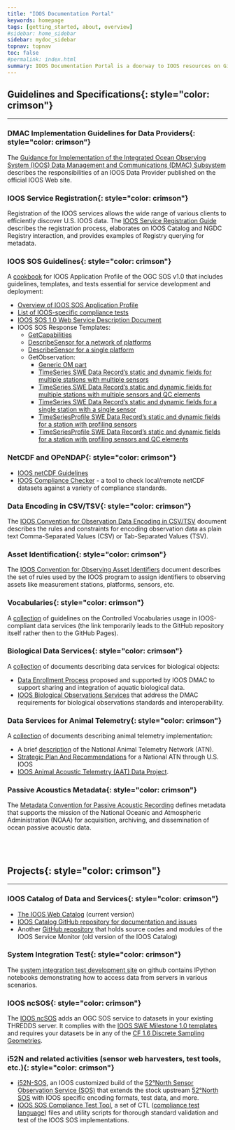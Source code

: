 ```yaml
---
title: "IOOS Documentation Portal"
keywords: homepage
tags: [getting_started, about, overview]
#sidebar: home_sidebar
sidebar: mydoc_sidebar
topnav: topnav
toc: false
#permalink: index.html
summary: IOOS Documentation Portal is a doorway to IOOS resources on GitHub and otherwise; a collection of links to the guides, conventions, procedures and templates that define the IOOS Data Management And Communication (DMAC) strategy
---
```



## **Guidelines and Specifications**{: style="color: crimson"}

* * *

### **DMAC Implementation Guidelines for Data Providers**{: style="color: crimson"}

The [Guidance for Implementation of the Integrated Ocean Observing System (IOOS) Data Management and Communications (DMAC) Subsystem](https://ioos.noaa.gov/data/contribute-data/) describes the responsibilities of an IOOS Data Provider published on the official IOOS Web site.

### **IOOS Service Registration**{: style="color: crimson"}

Registration of the IOOS services allows the wide range of various clients to efficiently discover U.S. IOOS data. The [IOOS Service Registration Guide](http://ioos.github.io/registry/) describes the registration process, elaborates on IOOS Catalog and NGDC Registry interaction, and provides examples of Registry querying for metadata. 

<!--
### **IOOS Configuration Management**{: style="color: crimson"}

A [collection of documents](http://ioos.github.io/configuration-management) that describe the IOOS Configuration Management (CM) process, identify CM roles and responsibilities, resources, and formal processes and procedures to ensure that all proposed changes to major DMAC components and applications are evaluated and approved before implementation. The CM is a key process for maintaining the appropriate level of information assurance for DMAC implementation.
-->

### **IOOS SOS Guidelines**{: style="color: crimson"}

A [cookbook](https://ioos.github.io/sos-guidelines/index.html) for IOOS Application Profile of the OGC SOS v1.0 that includes guidelines, templates, and tests essential for service development and deployment:    

* [Overview of IOOS SOS Application Profile](https://ioos.github.io/sos-guidelines/index.html)
* [List of IOOS-specific compliance tests](https://ioos.github.io/sos-guidelines/sos-test-list-summary.html)  
* [IOOS SOS 1.0 Web Service Description Document](https://ioos.github.io/sos-guidelines/sos-wsdd-1-0.html)   
* IOOS SOS Response Templates:
  - [GetCapabilities](https://ioos.github.io/sos-guidelines/sos-getcapabilities.html/)
  - [DescribeSensor for a network of platforms](https://ioos.github.io/sos-guidelines/sml-describesensor-network.html)
  - [DescribeSensor for a single platform](https://ioos.github.io/sos-guidelines/sml-describesensor-station.html)
  - GetObservation:
     * [Generic OM part](https://ioos.github.io/sos-guidelines/om-getobservation.html)
     * [TimeSeries SWE Data Record’s static and dynamic fields for multiple stations with multiple sensors](https://ioos.github.io/sos-guidelines/swe-multistation-timeseries.html)
     * [TimeSeries SWE Data Record’s static and dynamic fields for multiple stations with multiple sensors and QC elements](https://ioos.github.io/sos-guidelines/swe-multistation-timeseries-qc.html)
     * [TimeSeries SWE Data Record’s static and dynamic fields for a single station with a single sensor](https://ioos.github.io/sos-guidelines/swe-singlestation-singleproperty-timeseries.html)
     * [TimeSeriesProfile SWE Data Record’s static and dynamic fields for a station with profiling sensors](https://ioos.github.io/sos-guidelines/swe-singlestation-timeseriesprofile.html)
     * [TimeSeriesProfile SWE Data Record’s static and dynamic fields for a station with profiling sensors and QC elements](https://ioos.github.io/sos-guidelines/swe-singlestation-timeseriesprofile-qc.html)   

### **NetCDF and OPeNDAP**{: style="color: crimson"}

* [IOOS netCDF Guidelines](https://ioos.github.io/ioos-netcdf/)
* [IOOS Compliance Checker](https://github.com/ioos/compliance-checker) - a tool to check local/remote netCDF datasets against a variety of compliance standards. 

<!-- * (https://github.com/dpsnowden/netcdf-guidelines). -->

### **Data Encoding in CSV/TSV**{: style="color: crimson"}

The [IOOS Convention for Observation Data Encoding in CSV/TSV](http://ioos.github.io/ioos-csv-tsv/) document describes the rules and constraints for encoding observation data as plain text Comma-Separated Values (CSV) or Tab-Separated Values (TSV).

### **Asset Identification**{: style="color: crimson"}

The [IOOS Convention for Observing Asset Identifiers](http://ioos.github.io/conventions-for-observing-asset-identifiers/) document describes the set of rules used by the IOOS program to assign identifiers to observing assets like measurement stations, platforms, sensors, etc.

### **Vocabularies**{: style="color: crimson"}

A [collection](https://github.com/ioos/vocabularies) of guidelines on the Controlled Vocabularies usage in IOOS-compliant data services (the link temporarily leads to the GitHub repository itself rather then to the GitHub Pages).

### **Biological Data Services**{: style="color: crimson"} 

A [collection](http://ioos.github.io/biological-data-services/) of documents describing data services for biological objects:

* [Data Enrollment Process](http://ioos.github.io/biological-data-services/biological-data-procedure/) proposed and supported by IOOS DMAC to support sharing and integration of aquatic biological data.
* [IOOS Biological Observations Services](http://ioos.github.io/biological-data-services/biological-observations/) that address the DMAC requirements for biological observations standards and interoperability.

### **Data Services for Animal Telemetry**{: style="color: crimson"}

A [collection](http://ioos.github.io/animal-telemetry/) of documents describing animal telemetry implementation: 

* A brief [description](http://ioos.github.io/animal-telemetry/about/) of the National Animal Telemetry Network (ATN). 
* [Strategic Plan And Recommendations](http://ioos.github.io/animal-telemetry/animal-telemetry-plan/) for a National ATN through U.S. IOOS
* [IOOS Animal Acoustic Telemetry (AAT) Data Project](http://ioos.github.io/animal-telemetry/aat_data_ioostech_wiki/).

### **Passive Acoustics Metadata**{: style="color: crimson"}

The [Metadata Convention for Passive Acoustic Recording](https://ioos.github.io/passive-acoustics/) defines metadata that supports the mission of the National Oceanic and Atmospheric Administration (NOAA) for acquisition, archiving, and dissemination of ocean passive acoustic data. 

<!--
# Contributing and changes

To make changes to this website and add information, see the [Website Deployment Workflow](website_deployment_workflow_updated) page. 

-->


<br><br>

## **Projects**{: style="color: crimson"}

<!-- <a name="System Integration Test"></a> -->

* * *

### **IOOS Catalog of Data and Services**{: style="color: crimson"}

* [The IOOS Web Catalog](http://catalog.ioos.us) (current version)
* [IOOS Catalog GitHub repository for documentation and issues](https://github.com/ioos/catalog)
* Another [GitHub repository](https://github.com/ioos/service-monitor) that holds source codes and modules of the IOOS Service Monitor (old version of the IOOS Catalog)

### **System Integration Test**{: style="color: crimson"}

The [system integration test development site](https://github.com/ioos/system-test) on github contains IPython notebooks demonstrating how to access data from servers in various scenarios. 

### **IOOS ncSOS**{: style="color: crimson"}

The [IOOS ncSOS](https://github.com/asascience-open/ncSOS) adds an OGC SOS service to datasets in your existing THREDDS server. It complies with the [IOOS SWE Milestone 1.0 templates](https://github.com/ioos/sos-guidelines/tree/master/template/milestone1.0) and requires your datasets be in any of the [CF 1.6 Discrete Sampling Geometries](http://cfconventions.org/Data/cf-conventions/cf-conventions-1.6/build/cf-conventions.html#discrete-sampling-geometries).

### **i52N and related activities (sensor web harvesters, test tools, etc.)**{: style="color: crimson"}

*  [i52N-SOS](http://ioos.github.io/i52n-sos/), an IOOS customized build of the [52°North Sensor Observation Service (SOS)](http://52north.org/sos) that extends the stock upstream [52°North SOS](https://github.com/52North/SOS) with IOOS specific encoding formats, test data, and more.
* [IOOS SOS Compliance Test Tool](https://github.com/ioos/ioos-sos-compliance-tests), a set of CTL ([compliance test language](http://portal.opengeospatial.org/files/?artifact_id=33085)) files and utility scripts for thorough standard validation and test of the IOOS SOS implementations.

<!-- * [IOOS SOS Validator](https://github.com/ioos/ioos-sos-validator) for simple schema validation of SOS responses and templates --> 

<br><br>

